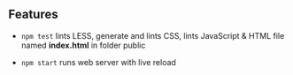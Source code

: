 ## Features

- `npm test` lints LESS, generate and lints CSS, lints JavaScript & HTML file named **index.html** in folder public

- `npm start` runs web server with live reload 